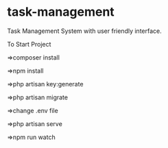 # task-management
Task Management System with user friendly interface.

To Start Project 

=>composer install

=>npm install

=>php artisan key:generate

=>php artisan migrate

=>change .env file

=>php artisan serve

=>npm run watch
